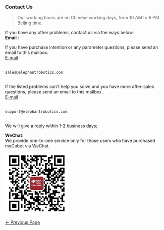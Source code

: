 ### Contact Us

> Our working hours are on Chinese working days, from 10 AM to 6 PM Beijing time.

If you have any other problems, contact us via the ways below.  
**Email** :  

If you have purchase intention or any parameter questions, please send an email to this mailbox.    
[E-mail](sales@elephantrobotics.com) :    
<pre>
<code class="copyable">
sales@elephantrobotics.com
</code>
</pre> 
If the listed problems can't help you solve and you have more after-sales questions, please send an email to this mailbox.  
[E-mail](support@elephantrobotics.com) : 
<pre>
<code class="copyable">
support@elephantrobotics.com
</code>
</pre>   
We will give a reply within 1-2 business days;  

**WeChat**:     
We provide one-to-one service only for those users who have purchased   
myCobot via WeChat.

<img src="../resources/9-AboutUs/WeChat-Code.jpg" alt="WeChat-Code" width="200" height=“auto” />


[← Previous Page](./9.1_company.md)

